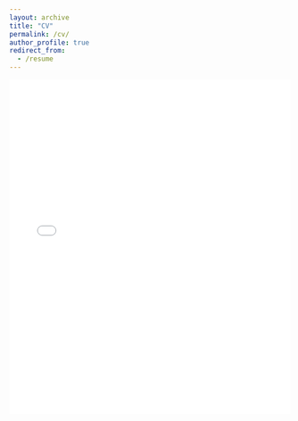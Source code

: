 ```yaml
---
layout: archive
title: "CV"
permalink: /cv/
author_profile: true
redirect_from:
  - /resume
---
```


<iframe src="../files/Tang_CV_20250803.pdf" width="100%" height="600" frameborder="no" border="0" marginwidth="0" marginheight="0">
<html>
<head></head>
<body style="height: 100%; width: 100%; overflow: hidden; margin:0px; background-color: rgb(82, 86, 89);" marginwidth="0" marginheight="0" data-new-gr-c-s-check-loaded="14.1112.0" data-gr-ext-installed="">
<embed name="467646CF89AED182EA350A392A3CCCDA" style="position:absolute; left: 0; top: 0;" width="100%" height="100%" src="about:blank" type="application/pdf" internalid="467646CF89AED182EA350A392A3CCCDA">
</body>
<grammarly-desktop-integration data-grammarly-shadow-root="true">
</grammarly-desktop-integration>
</html>
</iframe>

